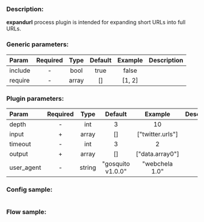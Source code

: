 ### Description:

**expandurl** process plugin is intended for expanding short URLs into
full URLs.


### Generic parameters:

| Param   | Required | Type  | Default | Example | Description |
|:--------|:--------:|:-----:|:-------:|:-------:|:------------|
| include |    -     | bool  |  true   |  false  |             |
| require |    -     | array |   []    | [1, 2]  |             |


### Plugin parameters:

| Param      | Required |  Type  |      Default      |     Example      | Description |
|:-----------|:--------:|:------:|:-----------------:|:----------------:|:------------|
| depth      |    -     |  int   |         3         |        10        |             |
| input      |    +     | array  |        []         | ["twitter.urls"] |             |
| timeout    |    -     |  int   |         3         |        2         |             |
| output     |    +     | array  |        []         | ["data.array0"]  |             |
| user_agent |    -     | string | "gosquito v1.0.0" |  "webchela 1.0"  |             |

### Config sample:

```toml

```

### Flow sample:

```yaml
```

